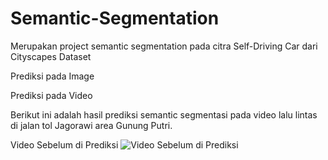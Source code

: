 # Semantic-Segmentation
Merupakan project semantic segmentation pada citra Self-Driving Car dari Cityscapes Dataset


Prediksi pada Image



Prediksi pada Video

Berikut ini adalah hasil prediksi semantic segmentasi pada video lalu lintas di jalan tol Jagorawi area Gunung Putri.

Video Sebelum di Prediksi
![Video Sebelum di Prediksi](https://drive.google.com/file/d/1OjgYnnbpYwwpgNA_csZ3phXu6Dohn25n/view?usp=sharing)
